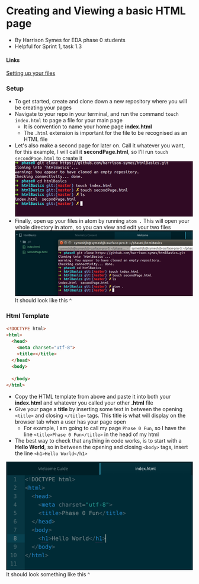 # Creating and Viewing a basic HTML page

- By Harrison Symes for EDA phase 0 students
- Helpful for Sprint 1, task 1.3

#### Links
  [Setting up your files](#setup)

### Setup
  * To get started, create and clone down a new repository where you will be creating your pages
  * Navigate to your repo in your terminal, and run the command `touch index.html` to page a file for your main page
    * It is convention to name your home page **index.html**
    * The `.html` extension is important for the file to be recognised as an HTML file
  * Let's also make a second page for later on. Call it whatever you want, for this example, I will call it **secondPage.html**, so I'll run `touch secondPage.html` to create it
  ![Html Setup](images/htmlSetup.png)
  * Finally, open up your files in atom by running `atom .` This will open your whole directory in atom, so you can view and edit your two files
  ![Open In Atom](images/OpenInAtom.png)
  It should look like this ^

### Html Template

```HTML
<!DOCTYPE html>
<html>
  <head>
    <meta charset="utf-8">
    <title></title>
  </head>
  <body>

  </body>
</html>
```

  * Copy the HTML template from above and paste it into both your **index.html** and whatever you called your other **.html** file
  * Give your page a **title** by inserting some text in between the opening `<title>` and closing `</title>` tags. This title is what will display on the browser tab when a user has your page open
    * For example, I am going to call my page `Phase 0 Fun`, so I have the line `<title>Phase 0 Fun</title>` in the head of my html
  * The best way to check that anything in code works, is to start with a **Hello World**, so in between the opening and closing `<body>` tags, insert the line `<h1>Hello World</h1>`

  
  ![Hello World Page](images/HelloWorld.png)
  It should look something like this ^
